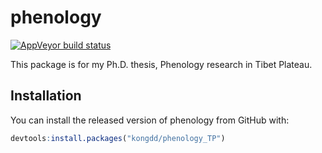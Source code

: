 # phenology

<!-- badges: start -->
[![AppVeyor build status](https://ci.appveyor.com/api/projects/status/github/kongdd/phenology_TP?branch=master&svg=true)](https://ci.appveyor.com/project/kongdd/phenology_TP)
<!-- badges: end -->

This package is for my Ph.D. thesis, Phenology research in Tibet Plateau.

## Installation

You can install the released version of phenology from GitHub with:

``` r
devtools:install.packages("kongdd/phenology_TP")
```
